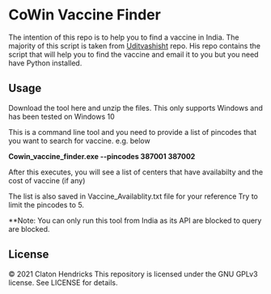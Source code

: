 # CoWin Vaccine Finder

The intention of this repo is to help you to find a vaccine in India.
The majority of this script is taken from [Uditvashisht](https://github.com/uditvashisht/cowin-email-alerts) repo. His repo contains the script that will help you to find the vaccine and email it to you but you need have Python installed. 

## Usage 
Download the tool here and unzip the files. This only supports Windows and has been tested on Windows 10

This is a command line tool and you need to provide a list of pincodes that you want to search for vaccine. e.g. below

**Cowin_vaccine_finder.exe --pincodes 387001 387002**

After this executes, you will see a list of centers that have availabilty and the cost of vaccine (if any)

<Snapshot here>

The list is also saved in Vaccine_Availablity.txt file for your reference
Try to limit the pincodes to 5. 

**Note: You can only run this tool from India as its API are blocked to query are blocked. 

## License
© 2021 Claton Hendricks
This repository is licensed under the GNU GPLv3 license. See LICENSE for details.
